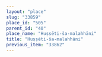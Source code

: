 ```yaml
---
layout: "place"
slug: "33859"
place_id: "505"
parent_id: "40"
place_name: "Huṣṣēti-ša-malahhāni"
title: "Huṣṣēti-ša-malahhāni"
previous_item: "33862"
---
```

